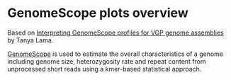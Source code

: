 GenomeScope plots overview
==========================
Based on [Interpreting GenomeScope profiles for VGP genome assemblies](https://hackmd.io/@tlama/Sk1HmluTH) by Tanya Lama.

[GenomeScope](https://github.com/schatzlab/genomescope) is used to estimate the overall characteristics of a genome including genome size, heterozygosity rate and repeat content from unprocessed short reads using a kmer-based statistical approach.
